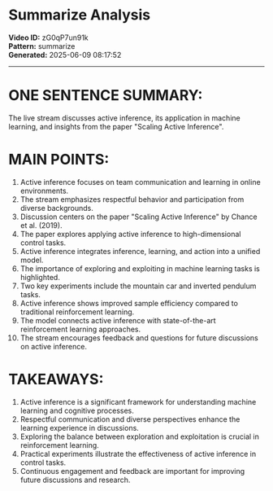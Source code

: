 # Summarize Analysis

**Video ID:** zG0qP7un91k  
**Pattern:** summarize  
**Generated:** 2025-06-09 08:17:52  

---

# ONE SENTENCE SUMMARY:
The live stream discusses active inference, its application in machine learning, and insights from the paper "Scaling Active Inference".

# MAIN POINTS:
1. Active inference focuses on team communication and learning in online environments.
2. The stream emphasizes respectful behavior and participation from diverse backgrounds.
3. Discussion centers on the paper "Scaling Active Inference" by Chance et al. (2019).
4. The paper explores applying active inference to high-dimensional control tasks.
5. Active inference integrates inference, learning, and action into a unified model.
6. The importance of exploring and exploiting in machine learning tasks is highlighted.
7. Two key experiments include the mountain car and inverted pendulum tasks.
8. Active inference shows improved sample efficiency compared to traditional reinforcement learning.
9. The model connects active inference with state-of-the-art reinforcement learning approaches.
10. The stream encourages feedback and questions for future discussions on active inference.

# TAKEAWAYS:
1. Active inference is a significant framework for understanding machine learning and cognitive processes.
2. Respectful communication and diverse perspectives enhance the learning experience in discussions.
3. Exploring the balance between exploration and exploitation is crucial in reinforcement learning.
4. Practical experiments illustrate the effectiveness of active inference in control tasks.
5. Continuous engagement and feedback are important for improving future discussions and research.